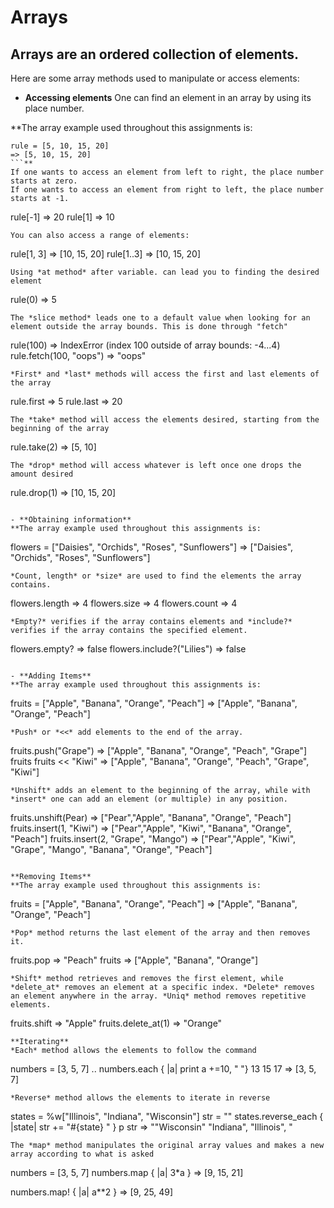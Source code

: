 Arrays
======

Arrays are an ordered collection of elements.
---------------------------------------------

Here are some array methods used to manipulate or access elements:

- **Accessing elements** One can find an element in an array by using its place number.

**The array example used throughout this assignments is:
```
rule = [5, 10, 15, 20]
=> [5, 10, 15, 20]
```**
If one wants to access an element from left to right, the place number starts at zero.
If one wants to access an element from right to left, the place number starts at -1.
```
rule[-1]
=> 20
rule[1]
=> 10
```
You can also access a range of elements:
```
rule[1, 3]
=> [10, 15, 20]
rule[1..3]
=> [10, 15, 20]
```
Using *at method* after variable. can lead you to finding the desired element
```
rule(0)
=> 5
```
The *slice method* leads one to a default value when looking for an element outside the array bounds. This is done through "fetch"
```
rule(100)
=> IndexError (index 100 outside of array bounds: -4...4)
rule.fetch(100, "oops")
=> "oops"
```
*First* and *last* methods will access the first and last elements of the array
```
rule.first
=> 5
rule.last
=> 20
```
The *take* method will access the elements desired, starting from the beginning of the array
```
rule.take(2)
=> [5, 10]
```
The *drop* method will access whatever is left once one drops the amount desired
```
rule.drop(1)
=> [10, 15, 20]
```

- **Obtaining information**
**The array example used throughout this assignments is:
```
flowers = ["Daisies", "Orchids", "Roses", "Sunflowers"]
=> ["Daisies", "Orchids", "Roses", "Sunflowers"]
```**
*Count, length* or *size* are used to find the elements the array contains.
```
flowers.length
=> 4
flowers.size
=> 4
flowers.count
=> 4
```
*Empty?* verifies if the array contains elements and *include?* verifies if the array contains the specified element.
```
flowers.empty?
=> false
flowers.include?("Lilies")
=> false
```

- **Adding Items**
**The array example used throughout this assignments is:
```
fruits = ["Apple", "Banana", "Orange", "Peach"]
=> ["Apple", "Banana", "Orange", "Peach"]
```**
*Push* or *<<* add elements to the end of the array.
```
fruits.push("Grape")
=> ["Apple", "Banana", "Orange", "Peach", "Grape"]
fruits
fruits << "Kiwi"
=> ["Apple", "Banana", "Orange", "Peach", "Grape", "Kiwi"]
```
*Unshift* adds an element to the beginning of the array, while with *insert* one can add an element (or multiple) in any position.
```
fruits.unshift(Pear)
=> ["Pear","Apple", "Banana", "Orange", "Peach"]
fruits.insert(1, "Kiwi")
=> ["Pear","Apple", "Kiwi", "Banana", "Orange", "Peach"]
fruits.insert(2, "Grape", "Mango")
=> ["Pear","Apple", "Kiwi", "Grape", "Mango", "Banana", "Orange", "Peach"]
```

**Removing Items**
**The array example used throughout this assignments is:
```
fruits = ["Apple", "Banana", "Orange", "Peach"]
=> ["Apple", "Banana", "Orange", "Peach"]
```**
*Pop* method returns the last element of the array and then removes it.
```
fruits.pop
=> "Peach"
fruits
=> ["Apple", "Banana", "Orange"]
```
*Shift* method retrieves and removes the first element, while *delete_at* removes an element at a specific index. *Delete* removes an element anywhere in the array. *Uniq* method removes repetitive elements.
```
fruits.shift
=> "Apple"
fruits.delete_at(1)
=> "Orange"
```
**Iterating**
*Each* method allows the elements to follow the command
```
numbers = [3, 5, 7]
.. numbers.each { |a| print a +=10, " "}
13 15 17
=> [3, 5, 7]
```
*Reverse* method allows the elements to iterate in reverse
```
states = %w["Illinois", "Indiana", "Wisconsin"]
str = ""
states.reverse_each { |state| str += "#{state} " }
p str
=> "\"Wisconsin\" \"Indiana\", \"Illinois\", "
```
The *map* method manipulates the original array values and makes a new array according to what is asked
```
numbers = [3, 5, 7]
numbers.map { |a| 3*a }
=> [9, 15, 21]

numbers.map! { |a| a**2 }
=> [9, 25, 49]
```

